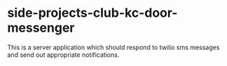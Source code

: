# side-projects-club-kc-door-messenger
This is a server application which should respond to twilio sms messages and send out appropriate notifications.
